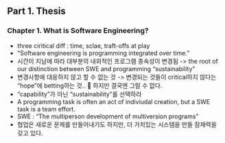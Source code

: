 ## Part 1. Thesis

### Chapter 1. What is Software Engineering?

- three ciritical diff : time, sclae, traft-offs at play
- “Software engineering is programming integrated over time.”
- 시간이 지남에 따라 대부분의 내외적인 프로그램 종속성이 변경됨 -> the root of our distinction between SWE and programming “sustainability”
- 변경사항에 대응하지 않고 할 수 없는 것 -> 변경되는 것들이 critical하지 않다는 “hope”에 betting하는 것.. 🎰 하지만 결국엔 그럴 수 없다.
- “capability”가 아닌 “sustainability”를 선택하라
- A programming task is often an act of indiviudal creation, but a SWE task is a team effort.
- SWE : “The multiperson development of multiversion programs”
- 협업은 새로운 문제를 만들어내기도 하지만, 더 가치있는 시스템을 만들 잠재력을 갖고 있다.
